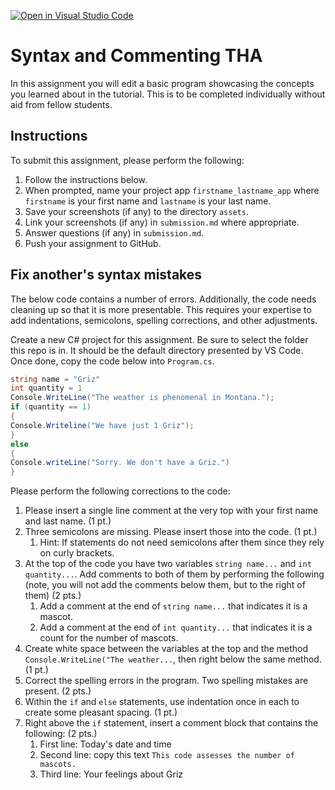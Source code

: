 [![Open in Visual Studio Code](https://classroom.github.com/assets/open-in-vscode-718a45dd9cf7e7f842a935f5ebbe5719a5e09af4491e668f4dbf3b35d5cca122.svg)](https://classroom.github.com/online_ide?assignment_repo_id=11698969&assignment_repo_type=AssignmentRepo)
# Syntax and Commenting THA
In this assignment you will edit a basic program showcasing the concepts you learned about in the tutorial. This is to be completed individually without aid from fellow students.

## Instructions
To submit this assignment, please perform the following:
1. Follow the instructions below.
1. When prompted, name your project app `firstname_lastname_app` where `firstname` is your first name and `lastname` is your last name.
1. Save your screenshots (if any) to the directory `assets`.
1. Link your screenshots (if any) in `submission.md` where appropriate.
1. Answer questions (if any) in `submission.md`.
1. Push your assignment to GitHub.

## Fix another's syntax mistakes
The below code contains a number of errors. Additionally, the code needs cleaning up so that it is more presentable. This requires your expertise to add indentations, semicolons, spelling corrections, and other adjustments.

Create a new C# project for this assignment. Be sure to select the folder this repo is in. It should be the default directory presented by VS Code. Once done, copy the code below into `Program.cs`.

```C#
string name = "Griz"
int quantity = 1
Console.WriteLine("The weather is phenomenal in Montana.");           
if (quantity == 1)
{
Console.Writeline("We have just 1 Griz");
}
else
{
Console.writeLine("Sorry. We don't have a Griz.")
}
```

Please perform the following corrections to the code:
1. Please insert a single line comment at the very top with your first name and last name. (1 pt.)
1. Three semicolons are missing. Please insert those into the code. (1 pt.)
   1. Hint: If statements do not need semicolons after them since they rely on curly brackets.
1. At the top of the code you have two variables `string name...` and `int quantity...`. Add comments to both of them by performing the following (note, you will not add the comments below them, but to the right of them) (2 pts.)
   1. Add a comment at the end of `string name...` that indicates it is a mascot.
   1. Add a comment at the end of `int quantity...` that indicates it is a count for the number of mascots.
1. Create white space between the variables at the top and the method `Console.WriteLine("The weather...`, then right below the same method. (1 pt.)
1. Correct the spelling errors in the program. Two spelling mistakes are present. (2 pts.)
1. Within the `if` and `else` statements, use indentation once in each to create some pleasant spacing. (1 pt.)
1. Right above the `if` statement, insert a comment block that contains the following: (2 pts.)
   1. First line: Today's date and time
   1. Second line: copy this text `This code assesses the number of mascots.`
   1. Third line: Your feelings about Griz